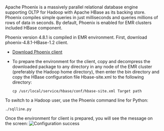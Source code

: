 Apache Phoenix is a massively parallel relational database engine supporting OLTP for Hadoop with Apache HBase as its backing store. Phoenix compiles simple queries in just milliseconds and queries millions of rows of data in seconds. By default, Phoenix is enabled for EMR clusters included HBase component.

Phoenix version 4.8.1 is compiled in EMR environment. First, download phoenix-4.8.1-HBase-1.2 client.

- [Download Phoenix client](https://archive.apache.org/dist/phoenix/apache-phoenix-4.8.1-HBase-1.2/bin/)

- To prepare the environment for the client, copy and decompress the downloaded package to any directory in any node of the EMR cluster (preferably the Hadoop home directory), then enter the bin directory and copy the HBase configuration file Hbase-site.xml to the following directory:
    ``` shell
    cp /usr/local/service/hbase/conf/hbase-site.xml Target path
    ```
To switch to a Hadoop user, use the Phoenix command line for Python:
``` 
./sqlline.py
```
Once the environment for client is prepared, you will see the message on the screen:
![Configuration success](https://mc.qcloudimg.com/static/img/18a364f4f014c8df2edcd89ded877e34/5-4-1.png)
